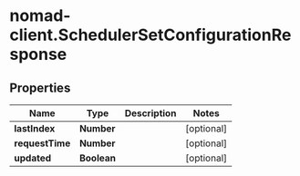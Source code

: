 # nomad-client.SchedulerSetConfigurationResponse

## Properties

Name | Type | Description | Notes
------------ | ------------- | ------------- | -------------
**lastIndex** | **Number** |  | [optional] 
**requestTime** | **Number** |  | [optional] 
**updated** | **Boolean** |  | [optional] 


